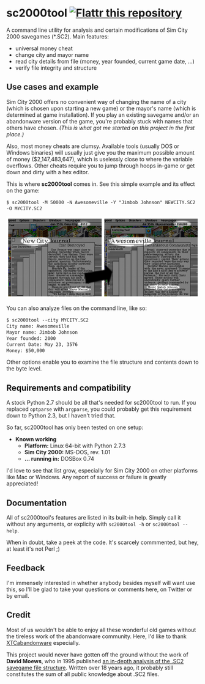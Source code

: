 sc2000tool [![Flattr this repository](http://api.flattr.com/button/flattr-badge-large.png)](https://flattr.com/submit/auto?user_id=mtu&url=http://github.com/emtiu/sc2000tool/&title=sc2000tool&language=de&tags=github&category=software)
==========

A command line utility for analysis and certain modifications of Sim City 2000 savegames (*.SC2). Main features:

* universal money cheat
* change city and mayor name
* read city details from file (money, year founded, current game date, …)
* verify file integrity and structure

## Use cases and example

Sim City 2000 offers no convenient way of changing the name of a city (which is chosen upon starting a new game) or the mayor's name (which is determined at game installation). If you play an existing savegame and/or an abandonware version of the game, you're probably stuck with names that others have chosen. *(This is what got me started on this project in the first place.)*

Also, most money cheats are clumsy. Available tools (usually DOS or Windows binaries)  will usually just give you the maximum possible amount of money ($2,147,483,647), which is uselessly close to where the variable overflows. Other cheats require you to jump through hoops in-game or get down and dirty with a hex editor.

This is where **sc2000tool** comes in. See this simple example and its effect on the game:

```
$ sc2000tool -M 50000 -N Awesomeville -Y "Jimbob Johnson" NEWCITY.SC2 -O MYCITY.SC2
```

![Screenshot comparison illustrating in-game effects](docs/screenshots.png?raw=true)

You can also analyze files on the command line, like so:

```
$ sc2000tool --city MYCITY.SC2
City name: Awesomeville
Mayor name: Jimbob Johnson
Year founded: 2000
Current Date: May 23, 3576
Money: $50,000
```

Other options enable you to examine the file structure and contents down to the byte level.

## Requirements and compatibility

A stock Python 2.7 should be all that's needed for sc2000tool to run. If you replaced `optparse` with `argparse`, you could probably get this requirement down to Python 2.3, but I haven't tried that.

So far, sc2000tool has only been tested on one setup:
* **Known working**
  * **Platform:** Linux 64-bit with Python 2.7.3
  * **Sim City 2000:** MS-DOS, rev. 1.01
  * **… running in:** DOSBox 0.74

I'd love to see that list grow, especially for Sim City 2000 on other platforms like Mac or Windows. Any report of success or failure is greatly appreciated!

## Documentation

All of sc2000tool's features are listed in its built-in help. Simply call it without any arguments, or explicity with `sc2000tool -h` or `sc2000tool --help`.

When in doubt, take a peek at the code. It's scarcely commmented, but hey, at least it's not Perl ;)

## Feedback

I'm immensely interested in whether anybody besides myself will want use this, so I'll be glad to take your questions or comments here, on Twitter or by email.

## Credit

Most of us wouldn't be able to enjoy all these wonderful old games without the tireless work of the abandonware community. Here, I'd like to thank [XTCabandonware](http://www.xtcabandonware.com/game/832/simcity-2000) especially.

This project would never have gotten off the ground without the work of **David Moews**, who in 1995 published [an in-depth analysis of the .SC2 savegame file structure](http://djm.cc/simcity-2000-info.txt). Written over 18 years ago, it probably still constitutes the sum of all public knowledge about .SC2 files.
